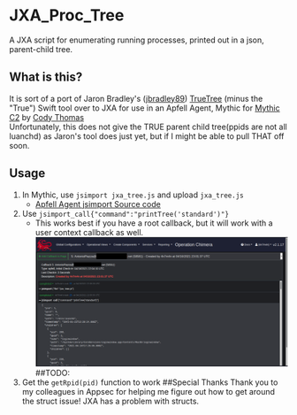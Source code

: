# JXA_Proc_Tree
A JXA script for enumerating running processes, printed out in a json, parent-child tree.
## What is this?
It is sort of a port of Jaron Bradley's ([jbradley89](https://github.com/themittenmac/TrueTree/commits?author=jbradley89)) [TrueTree](https://github.com/themittenmac/TrueTree) (minus the "True") Swift tool over to JXA for use in an Apfell Agent, Mythic for [Mythic C2](https://github.com/its-a-feature/Mythic) by [Cody Thomas](https://github.com/its-a-feature)\
Unfortunately, this does not give the TRUE parent child tree(ppids are not all luanchd) as Jaron's tool does just yet, but if I might be able to pull THAT off soon.
## Usage
1.  In Mythic, use `jsimport jxa_tree.js` and upload `jxa_tree.js`
    - [Apfell Agent jsimport Source code](https://github.com/MythicAgents/apfell/blob/master/Payload_Type/apfell/agent_code/jsimport.js)
2.  Use `jsimport_call{"command":"printTree('standard')"}`
    - This works best if you have a root callback, but it will work with a user context callback as well.
![alt text](https://github.com/antman1p/JXA_Proc_Tree/blob/main/Screen%20Shot%202021-04-19%20at%205.12.57%20PM.png?raw)
##TODO:
1.  Get the `getRpid(pid)` function to work
##Special Thanks
Thank you to my colleagues in Appsec for helping me figure out how to get around the struct issue!  JXA has a problem with structs.
